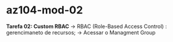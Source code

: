 # az104-mod-02

**Tarefa 02: Custom RBAC**
-> RBAC (Role-Based Access Control) : gerencimaneto de recursos;
-> Acessar o Managment Group
   
 
